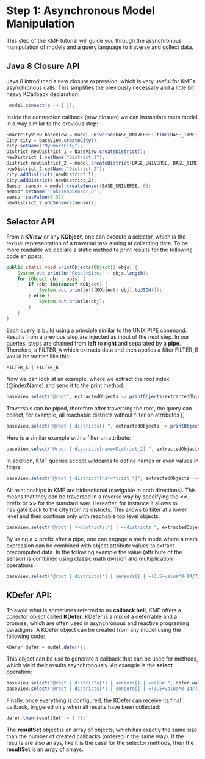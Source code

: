 Step 1: Asynchronous Model Manipulation
======================================

This step of the KMF tutorial will guide you through the asynchronous manipulation of models and a query language to traverse and collect data.

Java 8 Closure API
------------------

Java 8 introduced a new closure expression, which is very useful for KMFs asynchronous calls.
This simplifies the previously necessary and a little bit heavy KCallback declaration:
 
```java
 model.connect(o -> { });
```

Inside the connection callback (now closure) we can instantiate meta model in a way similar to the previous step:

```java
SmartcityView baseView = model.universe(BASE_UNIVERSE).time(BASE_TIME);
City city = baseView.createCity();
city.setName("MySmartCity");
District newDistrict_1 = baseView.createDistrict();
newDistrict_1.setName("District_1");
District newDistrict_2 = model.createDistrict(BASE_UNIVERSE, BASE_TIME);
newDistrict_2.setName("District_2");
city.addDistricts(newDistrict_1);
city.addDistricts(newDistrict_2);
Sensor sensor = model.createSensor(BASE_UNIVERSE, 0);
sensor.setName("FakeTempSensor_0");
sensor.setValue(0.5);
newDistrict_2.addSensors(sensor);
```

Selector API
------------

From a **KView** or any **KObject**, one can execute a selector, which is the textual representation of a traversal task aiming at collecting data.
To be more readable we declare a static method to print results for the following code snippets:

```java
public static void printObjects(Object[] objs) {
    System.out.println("ResultSize:" + objs.length);
    for (Object obj : objs) {
        if (obj instanceof KObject) {
            System.out.println(((KObject) obj).toJSON());
        } else {
            System.out.println(obj);
        }
    }
}
```

Each query is build using a principle similar to the UNIX PIPE command. 
Results from a previous step are injected as input of the next step.
In our queries, steps are chained from **left** to **right** and separated by a **pipe**.
Therefore, a FILTER_A which extracts data and then applies a filter FILTER_B would be written like this:

```sh
FILTER_A | FILTER_B
```

Now we can look at an example, where we extract the root index (@indexName) and send it to the print method:

```java
baseView.select("@root", extractedObjects -> printObjects(extractedObjects));
```

Traversals can be piped, therefore after traversing the root, the query can collect, for example, all reachable districts without filter on atrributes []

```java
baseView.select("@root | districts[] ", extractedObjects -> printObjects(extractedObjects));
```

Here is a similar example with a filter on attribute:

```java
baseView.select("@root | districts[name=District_2] ", extractedObjects -> printObjects(extractedObjects));
```

In addition, KMF queries accept wildcards to define names or even values in filters

```java
baseView.select("@root | district*[na*=*trict_*]", extractedObjects -> printObjects(extractedObjects));
```

All relationships in KMF are bidirectional (navigable in both directions).
This means that they can be traversed in a reverse way by specifying the **<<** prefix or **>>** for the standard way.
Hereafter, for instance it allows to navigate back to the city from its districts.
This allows to filter at a lower level and then continue only with reachable top level objects. 

```java
baseView.select("@root | >>districts[*] | <<districts ", extractedObjects -> printObjects(extractedObjects));
```

By using a **=** prefix after a pipe, one can engage a math mode where a math expression can be combined with object attribute values to extract precomputed data.
In the following example the value (attribute of the sensor) is combined using classic math division and multiplication operations.

```java
baseView.select("@root | districts[*] | sensors[] | =(3.5+value*8-14/7)%4 ", extractedObjects -> printObjects(extractedObjects));
```

KDefer API:
-----------

To avoid what is sometimes referred to as **callback hell**, KMF offers a collector object called **KDefer**.
KDefer is a mix of a deferrable and a promise, which are often used in asynchronous and reactive programing paradigms.
A KDefer object can be created from any model using the following code:

```java
KDefer defer = model.defer();
```
This object can be use to generate a callback that can be used for methods, which yield their results asynchronously.
An example is the **select** operation:

```java
baseView.select("@root | districts[*] | sensors[] | =value ", defer.waitResult());
baseView.select("@root | districts[*] | sensors[] | =(3.5+value*8-14/7)%4 ", defer.waitResult());
```
Finally, once everything is configured, the KDefer can receive its final callback, triggered only when all results have been collected:

```java
defer.then(resultSet -> { });
```

The **resultSet** object is an array of objects, which has exactly the same size than the number of created callbacks (ordered in the same way).
If the results are also arrays, like it is the case for the selector methods, then the **resultSet** is an array of arrays.